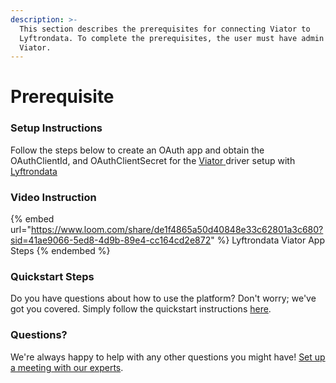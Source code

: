 ```yaml
---
description: >-
  This section describes the prerequisites for connecting Viator to
  Lyftrondata. To complete the prerequisites, the user must have admin access to
  Viator.
---
```


# Prerequisite

<mark style="color:blue;"></mark>

### Setup Instructions

Follow the steps below to create an OAuth app and obtain the OAuthClientId, and OAuthClientSecret for the [Viator](None)[ ](https://www.lyftrondata.com/integration/freshdesk/)driver setup with [Lyftrondata](https://www.lyftrondata.com)

### Video Instruction

{% embed url="https://www.loom.com/share/de1f4865a50d40848e33c62801a3c680?sid=41ae9066-5ed8-4d9b-89e4-cc164cd2e872" %}
Lyftrondata Viator App Steps
{% endembed %}

### Quickstart Steps

Do you have questions about how to use the platform? Don't worry; we've got you covered. Simply follow the quickstart instructions [here](../../../quickstart-steps.md).

### Questions? <a href="#questions" id="questions"></a>

We're always happy to help with any other questions you might have! [Set up a meeting with our experts](https://www.lyftrondata.com/book-a-meeting/).

